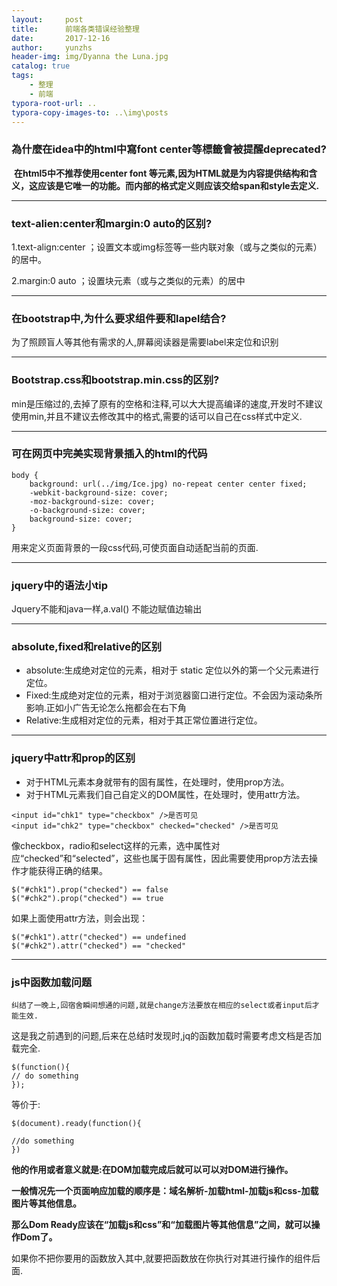 ```yaml
---
layout:     post
title:      前端各类错误经验整理
date:       2017-12-16
author:     yunzhs
header-img: img/Dyanna the Luna.jpg
catalog: true
tags:
    - 整理
    - 前端
typora-root-url: ..
typora-copy-images-to: ..\img\posts
---
```


### 為什麼在idea中的html中寫font center等標籤會被提醒deprecated?

​	**在html5中不推荐使用center font 等元素,因为HTML就是为内容提供结构和含义，这应该是它唯一的功能。而内部的格式定义则应该交给span和style去定义.**

---

### text-alien:center和margin:0 auto的区别?

1.text-align:center ；设置文本或img标签等一些内联对象（或与之类似的元素）的居中。

2.margin:0 auto ；设置块元素（或与之类似的元素）的居中

---

### 在bootstrap中,为什么要求组件要和lapel结合?

为了照顾盲人等其他有需求的人,屏幕阅读器是需要label来定位和识别

---

### Bootstrap.css和bootstrap.min.css的区别?

min是压缩过的,去掉了原有的空格和注释,可以大大提高编译的速度,开发时不建议使用min,并且不建议去修改其中的格式,需要的话可以自己在css样式中定义.

---

### 可在网页中完美实现背景插入的html的代码

```
body {
    background: url(../img/Ice.jpg) no-repeat center center fixed;
    -webkit-background-size: cover;
    -moz-background-size: cover;
    -o-background-size: cover;
    background-size: cover;
}
```

用来定义页面背景的一段css代码,可使页面自动适配当前的页面.

---

### jquery中的语法小tip

Jquery不能和java一样,a.val() 不能边赋值边输出

---

### absolute,fixed和relative的区别

- absolute:生成绝对定位的元素，相对于 static 定位以外的第一个父元素进行定位。
- Fixed:生成绝对定位的元素，相对于浏览器窗口进行定位。不会因为滚动条所影响.正如小广告无论怎么拖都会在右下角
- Relative:生成相对定位的元素，相对于其正常位置进行定位。


---

###  jquery中attr和prop的区别

- 对于HTML元素本身就带有的固有属性，在处理时，使用prop方法。
- 对于HTML元素我们自己自定义的DOM属性，在处理时，使用attr方法。

```
<input id="chk1" type="checkbox" />是否可见
<input id="chk2" type="checkbox" checked="checked" />是否可见
```

像checkbox，radio和select这样的元素，选中属性对应“checked”和“selected”，这些也属于固有属性，因此需要使用prop方法去操作才能获得正确的结果。

```
$("#chk1").prop("checked") == false
$("#chk2").prop("checked") == true
```

如果上面使用attr方法，则会出现：

```
$("#chk1").attr("checked") == undefined
$("#chk2").attr("checked") == "checked"
```

---

### js中函数加载问题

`纠结了一晚上,回宿舍瞬间想通的问题,就是change方法要放在相应的select或者input后才能生效.`

这是我之前遇到的问题,后来在总结时发现时,jq的函数加载时需要考虑文档是否加载完全.

```
$(function(){
// do something
});
```

等价于:

```
$(document).ready(function(){

//do something
})
```

**他的作用或者意义就是:在DOM加载完成后就可以可以对DOM进行操作。**

**一般情况先一个页面响应加载的顺序是：域名解析-加载html-加载js和css-加载图片等其他信息。**

**那么Dom Ready应该在“加载js和css”和“加载图片等其他信息”之间，就可以操作Dom了。**

如果你不把你要用的函数放入其中,就要把函数放在你执行对其进行操作的组件后面.